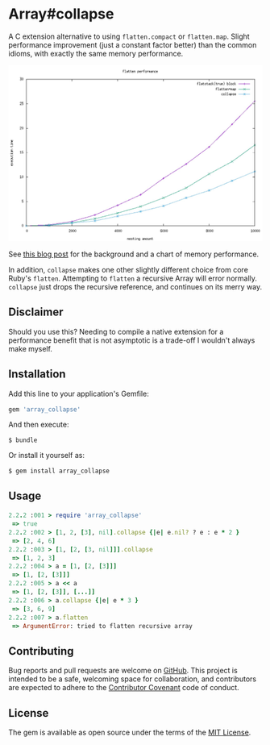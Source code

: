 # Array#collapse

A C extension alternative to using `flatten.compact` or `flatten.map`.
Slight performance improvement (just a constant factor better) than the
common idioms, with exactly the same memory performance.

![collapse performance](perf.jpg)

See [this blog post](http://mooreniemi.github.io/2016/09/15/flatten.html)
for the background and a chart of memory performance.

In addition, `collapse` makes one other slightly different choice from
core Ruby's `flatten`. Attempting to `flatten` a recursive Array will
error normally. `collapse` just drops the recursive reference, and
continues on its merry way.

## Disclaimer

Should you use this? Needing to compile a native extension for
a performance benefit that is not asymptotic is a trade-off I wouldn't
always make myself.

## Installation

Add this line to your application's Gemfile:

```ruby
gem 'array_collapse'
```

And then execute:

    $ bundle

Or install it yourself as:

    $ gem install array_collapse

## Usage

```ruby
2.2.2 :001 > require 'array_collapse'
 => true
2.2.2 :002 > [1, 2, [3], nil].collapse {|e| e.nil? ? e : e * 2 }
 => [2, 4, 6]
2.2.2 :003 > [1, [2, [3, nil]]].collapse
 => [1, 2, 3]
2.2.2 :004 > a = [1, [2, [3]]]
 => [1, [2, [3]]]
2.2.2 :005 > a << a
 => [1, [2, [3]], [...]]
2.2.2 :006 > a.collapse {|e| e * 3 }
 => [3, 6, 9]
2.2.2 :007 > a.flatten
 => ArgumentError: tried to flatten recursive array
```

## Contributing

Bug reports and pull requests are welcome on
[GitHub](https://github.com/mooreniemi/array_collapse). This project is
intended to be a safe, welcoming space for collaboration, and contributors
are expected to adhere to the [Contributor
Covenant](http://contributor-covenant.org) code of conduct.


## License

The gem is available as open source under the terms of the [MIT License](http://opensource.org/licenses/MIT).
